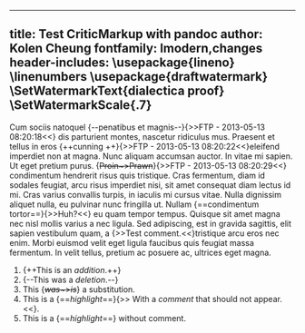 
---
title: Test CriticMarkup with pandoc
author: Kolen Cheung
fontfamily: lmodern,changes
header-includes:
  \usepackage{lineno}
  \linenumbers
  \usepackage{draftwatermark}
  \SetWatermarkText{dialectica proof}
  \SetWatermarkScale{.7}
---

Cum sociis natoquel {--penatibus et magnis--}{>>FTP - 2013-05-13 08:20:18<<} dis parturient montes, nascetur ridiculus mus. Praesent et tellus in eros {++cunning ++}{>>FTP - 2013-05-13 08:20:22<<}eleifend imperdiet non at magna. Nunc aliquam accumsan auctor. In vitae mi sapien. Ut eget pretium purus. {~~Proin~>Prawn~~}{>>FTP - 2013-05-13 08:20:29<<} condimentum hendrerit risus quis tristique. Cras fermentum, diam id sodales feugiat, arcu risus imperdiet nisi, sit amet consequat diam lectus id mi. Cras varius convallis turpis, in iaculis mi cursus vitae. Nulla dignissim aliquet nulla, eu pulvinar nunc fringilla ut. Nullam {==condimentum tortor==}{>>Huh?<<} eu quam tempor tempus. Quisque sit amet magna nec nisl mollis varius a nec ligula. Sed adipiscing, est in gravida sagittis, elit sapien vestibulum quam, a {>>Test comment.<<}tristique arcu eros nec enim. Morbi euismod velit eget ligula faucibus quis feugiat massa fermentum. In velit tellus, pretium ac posuere ac, ultrices eget magna.

1. {++This is an *addition*.++}
2. {--This was a *deletion*.--}
3. This {~~*was*~>*is*~~} a substitution.
4. This is a {==*highlight*==}{>> With a *comment* that should not appear.<<}.
5. This is a {==*highlight*==} without comment.
